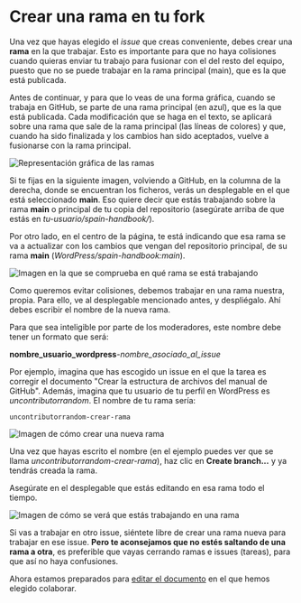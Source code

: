 # Crear una rama en tu fork

Una vez que hayas elegido el _issue_ que creas conveniente, debes crear una **rama** en la que trabajar. Esto es importante para que no haya colisiones cuando quieras enviar tu trabajo para fusionar con el del resto del equipo, puesto que no se puede trabajar en la rama principal (main), que es la que está publicada.

Antes de continuar, y para que lo veas de una forma gráfica, cuando se trabaja en GitHub, se parte de una rama principal (en azul), que es la que está publicada. Cada modificación que se haga en el texto, se aplicará sobre una rama que sale de la rama principal (las líneas de colores) y que, cuando ha sido finalizada y los cambios han sido aceptados, vuelve a fusionarse con la rama principal.

![Representación gráfica de las ramas](https://raw.githubusercontent.com/WordPress/spain-handbook/main/assets/rama-grafica-ramas.webp)

 Si te fijas en la siguiente imagen, volviendo a GitHub, en la columna de la derecha, donde se encuentran los ficheros, verás un desplegable en el que está seleccionado **main**. Eso quiere decir que estás trabajando sobre la rama **main** o principal de tu copia del repositorio (asegúrate arriba de que estás en _tu-usuario/spain-handbook/_).

 Por otro lado, en el centro de la página, te está indicando que esa rama se va a actualizar con los cambios que vengan del repositorio principal, de su rama **main** (_WordPress/spain-handbook:main_).

![Imagen en la que se comprueba en qué rama se está trabajando](https://raw.githubusercontent.com/WordPress/spain-handbook/main/assets/rama-crear-rama-1.webp)

Como queremos evitar colisiones, debemos trabajar en una rama nuestra, propia. Para ello, ve al desplegable mencionado antes, y despliégalo. Ahí debes escribir el nombre de la nueva rama.

Para que sea inteligible por parte de los moderadores, este nombre debe tener un formato que será:

**nombre_usuario_wordpress**-_nombre_asociado_al_issue_

Por ejemplo, imagina que has escogido un issue en el que la tarea es corregir el documento "Crear la estructura de archivos del manual de GitHub". Además, imagina que tu usuario de tu perfil en WordPress es _uncontributorrandom_. El nombre de tu rama sería:

`uncontributorrandom-crear-rama`

![Imagen de cómo crear una nueva rama](https://raw.githubusercontent.com/WordPress/spain-handbook/main/assets/rama-crear-rama-2.webp)

Una vez que hayas escrito el nombre (en el ejemplo puedes ver que se llama _uncontributorrandom-crear-rama_), haz clic en **Create branch...** y ya tendrás creada la rama.

Asegúrate en el desplegable que estás editando en esa rama todo el tiempo.

![Imagen de cómo se verá que estás trabajando en una rama](https://raw.githubusercontent.com/WordPress/spain-handbook/main/assets/rama-crear-rama-3.webp)

Si vas a trabajar en otro issue, siéntete libre de crear una rama nueva para trabajar en ese issue. **Pero te aconsejamos que no estés saltando de una rama a otra**, es preferible que vayas cerrando ramas e issues (tareas), para que así no haya confusiones.

Ahora estamos preparados para [editar el documento](https://es.wordpress.org/team/handbook/manuales/github/editardocumento/) en el que hemos elegido colaborar.
